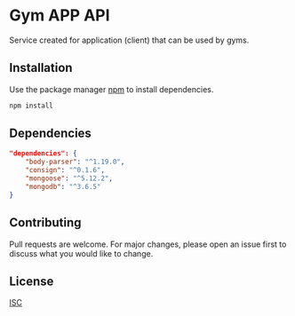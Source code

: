 # Gym APP API

Service created for application (client) that can be used by gyms.

## Installation

Use the package manager [npm](https://www.npmjs.com/) to install dependencies.

```bash
npm install
```

## Dependencies

```json
"dependencies": {
    "body-parser": "^1.19.0",
    "consign": "^0.1.6",
    "mongoose": "^5.12.2",
    "mongodb": "^3.6.5"
}
```

## Contributing
Pull requests are welcome. For major changes, please open an issue first to discuss what you would like to change.

## License
[ISC](https://www.isc.org/licenses/)